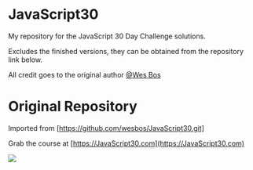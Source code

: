 # JavaScript30

My repository for the JavaScript 30 Day Challenge solutions.

Excludes the finished versions, they can be obtained from the repository link below.

All credit goes to the original author [@Wes Bos]( https://github.com/wesbos )


# Original Repository

Imported from [https://github.com/wesbos/JavaScript30.git]

Grab the course at [https://JavaScript30.com](https://JavaScript30.com)

![](https://javascript30.com/images/JS3-social-share.png)

